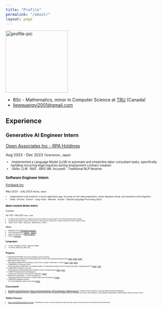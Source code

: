 ```yaml
---
title: "Profile"
permalink: "/about/"
layout: page
---
```

<img src="https://github.com/KokiYamanaka/kokiyamanaka.github.io/assets/107101940/e9027a67-d246-40ad-8684-1e3330e86a33" width="200" height="200" alt="profile-pic">

* BSc - Mathematics, minor in Computer Science at [TRU](https://www.tru.ca/) (Canada)
* liewguangyi2001@gmail.com

## Experience

### Generative AI Engineer Intern 
[Open Associates Inc - RPA Holdings](https://www.open-associates.com/) 

<small>
Aug 2023 - Dec 2023
<small>
Toranomon, Japan 

- -Implemented a Language Model (LLM) to automate and streamline labor consultant tasks, specifically handling recurring legal inquiries during employment contract creation
- -Skills: LLM · RAG · AWS (ML focused) · Traditional NLP libraries

### Software Engineer Intern 
[Portbank Inc](https://portback.com/) 

<small> 
May 2023 - July 2023 
<small>
Kanda, Japan  

- -Implemented LLM model for a tourist application app, focusing on text-data preparation, vector database setup, and seamless LLM integration.
- -Skills: Chroma · Python · Lang-chain · Weavite · Docker · Natural Language Processing (NLP)

### Math Content Writer Intern
Colodus

<small>
Apr 2023 - May 2023 
<small>
Tokyo, Japan 

- -Created math problems for Japanese university entrance exam as part of an LLM-based education startup. 
- -Designed a program utilizing LLM models to automate the conversion of math content from text to Katex format.
- -Skills: LaTeX · Katex · lang chain · Mathematics · Python 

### Others
- Assistant Cook at [Vietnamese restaurant](https://www.lemongrasskamloops.ca/) 
- Self Catering business [Gallery1](https://www.instagram.com/kokiy_art34/?hl=en) , [Gallery2](https://www.instagram.com/kouki._.kitchen/?hl=en)
- Laptop configurator at [Hitachi Logistics](https://www.logisteed.com/jp/) 
- Cook at [Yoshinoya](https://www.yoshinoya.com/en/)

## Languages
- -Fluent in English, Chinese, Japanese, Malay
- -R, Python, MATLAB, JAVA, SQL
  
## Projects
1. DASC6510/STAT4990 Time Series Analysis and Forecasting :<br>
*Determining the Optimal Forecasting Model for the Dow Jones Industrial Average (DJI) [Paper](https://github.com/KokiYamanaka/KokiYamanaka.github.io/files/13630767/stat4990_project_paper.pdf), [Github](https://github.com/kumi99/STAT_4990_Final_Project/tree/main), [Slides]([https://github.com/KokiYamanaka/KokiYamanaka.github.io/files/13630986/STAT.4990.Presentation.pptx](https://github.com/KokiYamanaka/kokiyamanaka.github.io/blob/08541c2da955982874587bbbb086550051072a28/assets/project/STAT%204990%20Presentation.pdf))*
2. MATH4430 Graph Theory :<br>
*Most Efficient Algorithm for finding an Euler Trail in a graph: Hierholzer vs. Fleury [Paper](https://github.com/KokiYamanaka/KokiYamanaka.github.io/files/13630771/math4430_project_paper.pdf),  [Code](https://colab.research.google.com/drive/1-BEuy6KD8R35OprpvlcpYPPUR6rAoPBo?usp=sharing), [slides](https://github.com/KokiYamanaka/KokiYamanaka.github.io/files/13630991/math4430_project_slides.pdf)*
3. COMP4980_03 Computer Vision:<br>
*Enhancing Ship Classification via satellite Images: A Comparative Analysis of HOG Feature Descriptor Outperforming PCA [Paper](https://github.com/KokiYamanaka/KokiYamanaka.github.io/files/13630793/computer_vision_project.pdf), [Code](https://colab.research.google.com/drive/1XS353eV0HvTIEB0UMQlDoWY6-qlODfOs?usp=sharing)*
4. COMP4980_01 Machine Learning :<br>
*Determining the Optimal Regression Model for Amen Housing Dataset [Paper](https://github.com/KokiYamanaka/KokiYamanaka.github.io/files/13630798/paper_project_comp4980_01.pdf), [Code](https://colab.research.google.com/drive/1M9qpU32CfGL4saWHtiqNGd0jdJquFiUr?usp=sharing#scrollTo=TVAQFB2oblKM)*
5. COMP3710 Applied Artificial Intelligence: <br>
*Creative Art Generation using Genetic Algorithm. [Github](https://github.com/KokiYamanaka/Genetic-painting)*
6. MATH3400 Optimization - Linear Programming:<br>
*Optimizing Ukrainian fruit farmer's profit using Linear Programming [Github](https://github.com/KokiYamanaka/Optimization-for-farmers)*
7. COMP3610 Database Systems: <br>
*Car rental database system case study [Github](https://github.com/KokiYamanaka/cs-university-coursework/tree/main/COMP3610%20Database%20Systems/project%20case%20study)*

## Coursework   
- [Algorithms and Data Structures](https://github.com/KokiYamanaka/cs-university-coursework/tree/main/COMP2231%20Data%20Structures%20and%20Algorithms) ,[Object-oriented programming](https://github.com/KokiYamanaka/cs-university-coursework/tree/main/COMP1230%20Computer%20Programming%202), [JAVA Programming](https://github.com/KokiYamanaka/cs-university-coursework/tree/main/COMP1130-Computer%20Programming%201), [Database systems](https://github.com/KokiYamanaka/cs-university-coursework/blob/main/COMP3610%20Database%20Systems/README.md), Computer Vision, Machine Learning, Applied Artificial Intelligence
- Statistics, Statistical inference, (Graduate-level)Time Series & Forecasting, Probability theory, Stochastic processes, Real Analysis, Linear algebra, Optimization, Multivariable calculus, Graph Theory. 

## Online Courses
- [Deep Learning Specialization Course](https://github.com/KokiYamanaka/DeepL-course): Completed a course on neural networks, deep learning, project structuring, and convolutional neural networks.


